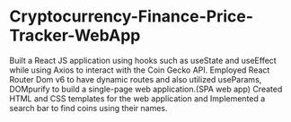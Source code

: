 # Cryptocurrency-Finance-Price-Tracker-WebApp
Built a React JS application using hooks such as useState and useEffect while using Axios to interact with the Coin Gecko API.  Employed React Router Dom v6 to have dynamic routes and also utilized useParams, DOMpurify to build a single-page web application.(SPA web app) Created HTML and CSS templates for the web application and Implemented a search bar to find coins using their names.
